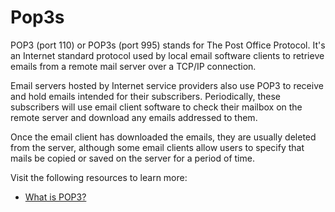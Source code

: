 # Pop3s

POP3 (port 110) or POP3s (port 995) stands for The Post Office Protocol. It's an Internet standard protocol used by local email software clients to retrieve emails from a remote mail server over a TCP/IP connection.

Email servers hosted by Internet service providers also use POP3 to receive and hold emails intended for their subscribers. Periodically, these subscribers will use email client software to check their mailbox on the remote server and download any emails addressed to them.

Once the email client has downloaded the emails, they are usually deleted from the server, although some email clients allow users to specify that mails be copied or saved on the server for a period of time.

Visit the following resources to learn more:

- [What is POP3?](https://www.techtarget.com/whatis/definition/POP3-Post-Office-Protocol-3)
